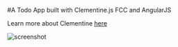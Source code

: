 #A Todo App built with Clementine.js FCC and AngularJS

Learn more about Clementine [here](https://github.com/johnstonbl01/clementinejs-fcc)

![screenshot](https://dl.dropboxusercontent.com/u/21809793/ClementineFCC-angular-todo.png)